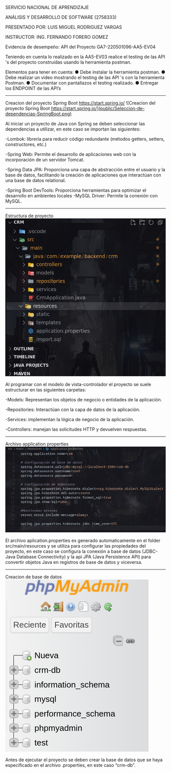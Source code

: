 SERVICIO NACIONAL DE APRENDIZAJE 

ANÁLISIS Y DESARROLLO DE SOFTWARE (2758333)

PRESENTADO POR: LUIS MIGUEL RODRIGUEZ VARGAS

INSTRUCTOR: ING. FERNANDO FORERO GOMEZ

Evidencia de desempeño: API del Proyecto GA7-220501096-AA5-EV04

Teniendo en cuenta lo realizado en la AA5-EV03 realice el testing de las API 's del proyecto construidas usando la herramienta postman.

Elementos para tener en cuenta: 
● Debe instalar la herramienta postman. 
● Debe realizar un video mostrando el testing de las API 's con la herramienta Postman.
● Documentar con pantallazos el testing realizado.
● Entregar los ENDPOINT de las API’s
_________

Creacion del proyecto Spring Boot https://start.spring.io/
![Creacion del proyecto Spring Boot https://start.spring.io/](public/Seleccion-de-dependencias-SpringBoot.png)

Al iniciar un proyecto de Java con Spring se deben seleccionar las dependencias a utilizar, en este caso se importan las siguientes: 

-Lombok: librería para reducir código redundante (métodos getters, setters, constructores, etc.)

-Spring Web: Permite el desarrollo de aplicaciones web con la incorporación de un servidor Tomcat. 

-Spring Data JPA: Proporciona una capa de abstracción entre el usuario y la base de datos, facilitando la creación de aplicaciones que interactúan con una base de datos relational.

-Spring Boot DevTools: Proporciona herramientas para optimizar el desarrollo en ambientes locales
-MySQL Driver: Permite la conexión con MySQL.

-------
Estructura de proyecto
![Estructura de proyecto](public/Estructura-de-proyecto.png)

Al programar con el modelo de vista-controlador el proyecto se suele estructurar en las siguientes carpetas:

-Models: Representan los objetos de negocio o entidades de la aplicación.

-Repositories: Interactúan con la capa de datos de la aplicación.

-Services: implementan la lógica de negocio de la aplicación.

-Controllers: manejan las solicitudes HTTP y devuelven respuestas.


-------
Archivo application properties
![archivo application properties](public/archivo-application-properties.png)

El archivo aplication.properties es generado automaticamente en el folder src/main/resources y se utiliza para configurar las propiedades del proyecto, en este caso se configura la conexión a base de datos (JDBC- Java Database Connectivity) y la api JPA (Java Persistence API) para convertir objetos Java en registros de base de datos y viceversa.


____
Creacion de base de datos
![Creacion de base de datos](public/crm-db.png)

Antes de ejecutar el proyecto se deben crear la base de datos que se haya especificado en el archivo .properties, en este caso “crm-db”.



